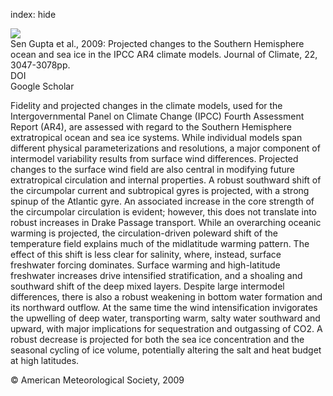 index: hide

<div class="Citation">
    <div class="Citation-thumb CitationThumb-linked"  data-href="https://doi.org/10.1175/2008jcli2827.1">
      <img src="https://static.claimspace.cloud/climate-study-static/refs/thumbs/12/Sen_Gupta_et_al_2009-thumb.png" />
    </div>

  <div class="Citation-body">
    <div class="Citation-text">Sen Gupta et al., 2009: Projected changes to the Southern Hemisphere ocean and sea ice in the IPCC AR4 climate models. <span class="Article-journal">Journal of Climate, </span><span class="Article-volume">22, </span>3047-3078pp.</div>
    <div class="Citation-links">
      <div class="CitationLink" data-href="https://doi.org/10.1175/2008jcli2827.1">
        <div class="CitationLink-icon CitationLink-Doi"></div>
        <div class="CitationLink-text">DOI</div>
      </div>
      <div class="CitationLink" data-href="https://scholar.google.com/scholar?q=10.1175/2008jcli2827.1">
        <div class="CitationLink-icon CitationLink-Scholar"></div>
        <div class="CitationLink-text">Google Scholar</div>
      </div>
    </div>
  </div>
</div>

Fidelity and projected changes in the climate models, used for the Intergovernmental Panel on Climate Change (IPCC) Fourth Assessment Report (AR4), are assessed with regard to the Southern Hemisphere extratropical ocean and sea ice systems. While individual models span different physical parameterizations and resolutions, a major component of intermodel variability results from surface wind differences. Projected changes to the surface wind field are also central in modifying future extratropical circulation and internal properties. A robust southward shift of the circumpolar current and subtropical gyres is projected, with a strong spinup of the Atlantic gyre. An associated increase in the core strength of the circumpolar circulation is evident; however, this does not translate into robust increases in Drake Passage transport. While an overarching oceanic warming is projected, the circulation-driven poleward shift of the temperature field explains much of the midlatitude warming pattern. The effect of this shift is less clear for salinity, where, instead, surface freshwater forcing dominates. Surface warming and high-latitude freshwater increases drive intensified stratification, and a shoaling and southward shift of the deep mixed layers. Despite large intermodel differences, there is also a robust weakening in bottom water formation and its northward outflow. At the same time the wind intensification invigorates the upwelling of deep water, transporting warm, salty water southward and upward, with major implications for sequestration and outgassing of CO2. A robust decrease is projected for both the sea ice concentration and the seasonal cycling of ice volume, potentially altering the salt and heat budget at high latitudes.

<div class="Citation-copy">
&copy; American Meteorological Society, 2009
</div>